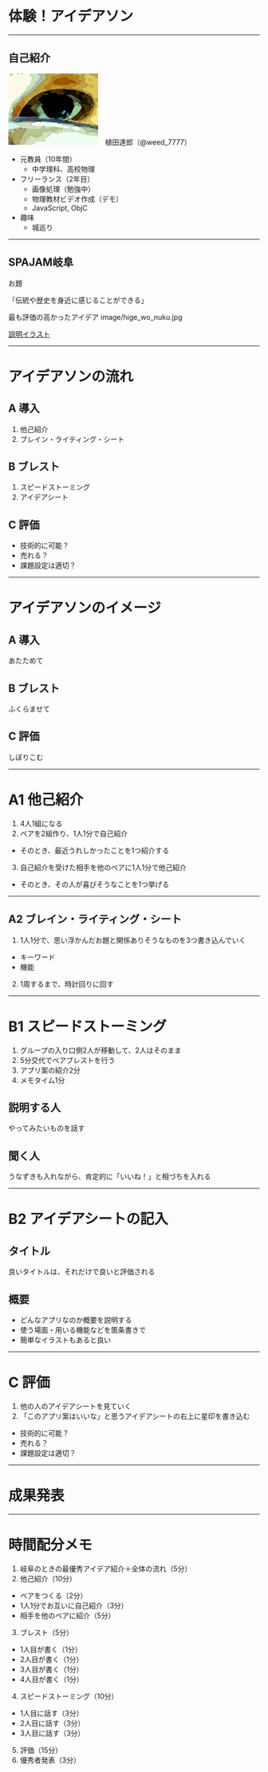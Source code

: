 # 体験！アイデアソン

---

## 自己紹介

![Weed](image/weed.jpg)　植田達郎（@weed_7777）

- 元教員（10年間）
  - 中学理科、高校物理
- フリーランス（2年目）
  - 画像処理（勉強中）
  - 物理教材ビデオ作成（デモ）
  - JavaScript, ObjC
- 趣味
  - 城巡り

---

## SPAJAM岐阜

お題

「伝統や歴史を身近に感じることができる」

最も評価の高かったアイデア
image/hige_wo_nuku.jpg

[説明イラスト](image/hige_wo_nuku_detail.jpg)

---

# アイデアソンの流れ

## A 導入

1. 他己紹介
2. ブレイン・ライティング・シート

## B ブレスト

1. スピードストーミング
2. アイデアシート

## C 評価

- 技術的に可能？
- 売れる？
- 課題設定は適切？

---

# アイデアソンのイメージ

## A 導入

あたためて

## B ブレスト

ふくらませて

## C 評価

しぼりこむ

---

# A1 他己紹介

1. 4人1組になる
2. ペアを2組作り、1人1分で自己紹介
  - そのとき、最近うれしかったことを1つ紹介する
3. 自己紹介を受けた相手を他のペアに1人1分で他己紹介
  - そのとき、その人が喜びそうなことを1つ挙げる

---

## A2 ブレイン・ライティング・シート

1. 1人1分で、思い浮かんだお題と関係ありそうなものを3つ書き込んでいく
  - キーワード
  - 機能
2. 1周するまで、時計回りに回す

---

# B1 スピードストーミング

1. グループの入り口側2人が移動して、2人はそのまま
2. 5分交代でペアブレストを行う
  1. アプリ案の紹介2分
  2. メモタイム1分

## 説明する人

やってみたいものを話す

## 聞く人

うなずきも入れながら、肯定的に「いいね！」と相づちを入れる

---

# B2 アイデアシートの記入

## タイトル

良いタイトルは、それだけで良いと評価される

## 概要

- どんなアプリなのか概要を説明する
- 使う場面・用いる機能などを箇条書きで
- 簡単なイラストもあると良い

---

# C 評価

1. 他の人のアイデアシートを見ていく
2. 「このアプリ案はいいな」と思うアイデアシートの右上に星印を書き込む
  - 技術的に可能？
  - 売れる？
  - 課題設定は適切？

---

# 成果発表

---

# 時間配分メモ

1. 岐阜のときの最優秀アイデア紹介＋全体の流れ（5分）
2. 他己紹介（10分）
  - ペアをつくる（2分）
  - 1人1分でお互いに自己紹介（3分）
  - 相手を他のペアに紹介（5分）
3. ブレスト（5分）
  - 1人目が書く（1分）
  - 2人目が書く（1分）
  - 3人目が書く（1分）
  - 4人目が書く（1分）
4. スピードストーミング（10分）
  - 1人目に話す（3分）
  - 2人目に話す（3分）
  - 3人目に話す（3分）
5. 評価（15分）
6. 優秀者発表（3分）